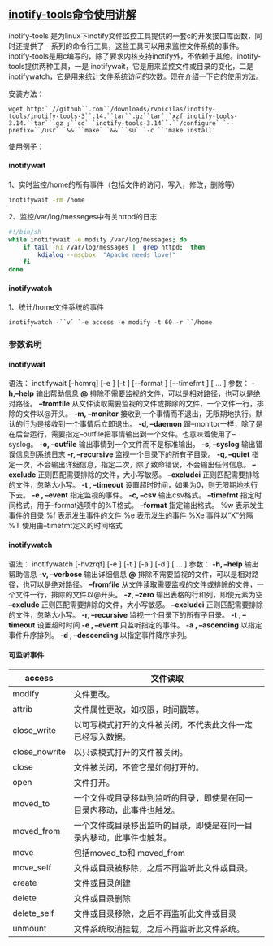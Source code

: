 ## [inotify-tools命令使用讲解](https://www.cnblogs.com/wajika/p/6396748.html)

inotify-tools 是为linux下inotify文件监控工具提供的一套c的开发接口库函数，同时还提供了一系列的命令行工具，这些工具可以用来监控文件系统的事件。 inotify-tools是用c编写的，除了要求内核支持inotify外，不依赖于其他。inotify-tools提供两种工具，一是 inotifywait，它是用来监控文件或目录的变化，二是inotifywatch，它是用来统计文件系统访问的次数。现在介绍一下它的使用方法。

安装方法：



```
wget http:``//github``.com``/downloads/rvoicilas/inotify-tools/inotify-tools-3``.14.``tar``.gz``tar` `xzf inotify-tools-3.14.``tar``.gz ;``cd` `inotify-tools-3.14``.``/configure` `--prefix=``/usr` `&& ``make` `&& ``su` `-c ``'make install'
```

使用例子：





#### inotifywait

1、实时监控/home的所有事件（包括文件的访问，写入，修改，删除等）

~~~ bash
inotifywait -rm /home
~~~

2、监控/var/log/messeges中有关httpd的日志



~~~ bash
#!/bin/sh
while inotifywait -e modify /var/log/messages; do  
	if tail -n1 /var/log/messages |  grep httpd;  then 
		kdialog --msgbox  "Apache needs love!"  
	fi 
done
~~~

#### inotifywatch

1、统计/home文件系统的事件

 

```
inotifywatch -``v` `-e access -e modify -t 60 -r ``/home
```

 

### 参数说明

#### inotifywait

语法：
inotifywait [-hcmrq] [-e ] [-t ] [--format ] [--timefmt ] [ ... ]
参数：
**-h,–help**
输出帮助信息
**@**
排除不需要监视的文件，可以是相对路径，也可以是绝对路径。
**–fromfile** 
从文件读取需要监视的文件或排除的文件，一个文件一行，排除的文件以@开头。
**-m, –monitor**
接收到一个事情而不退出，无限期地执行。默认的行为是接收到一个事情后立即退出。
**-d, –daemon**
跟–monitor一样，除了是在后台运行，需要指定–outfile把事情输出到一个文件。也意味着使用了–syslog。
**-o, –outfile** 
输出事情到一个文件而不是标准输出。
**-s, –syslog**
输出错误信息到系统日志
**-r, –recursive**
监视一个目录下的所有子目录。
**-q, –quiet**
指定一次，不会输出详细信息，指定二次，除了致命错误，不会输出任何信息。
**–exclude** 
正则匹配需要排除的文件，大小写敏感。
**–excludei** 
正则匹配需要排除的文件，忽略大小写。
**-t , –timeout** 
设置超时时间，如果为0，则无限期地执行下去。
**-e , –event** 
指定监视的事件。
**-c, –csv**
输出csv格式。
**–timefmt** 
指定时间格式，用于–format选项中的%T格式。
**–format** 
指定输出格式。
%w 表示发生事件的目录
%f 表示发生事件的文件
%e 表示发生的事件
%Xe 事件以“X”分隔
%T 使用由–timefmt定义的时间格式

#### inotifywatch

语法：
inotifywatch [-hvzrqf] [-e ] [-t ] [-a ] [-d ] [ ... ]
参数：
**-h, –help**
输出帮助信息
**-v, –verbose**
输出详细信息
**@**
排除不需要监视的文件，可以是相对路径，也可以是绝对路径。
**–fromfile** 
从文件读取需要监视的文件或排除的文件，一个文件一行，排除的文件以@开头。
**-z, –zero**
输出表格的行和列，即使元素为空
**–exclude** 
正则匹配需要排除的文件，大小写敏感。
**–excludei** 
正则匹配需要排除的文件，忽略大小写。
**-r, –recursive**
监视一个目录下的所有子目录。
**-t , –timeout** 
设置超时时间
**-e , –event** 
只监听指定的事件。
**-a , –ascending** 
以指定事件升序排列。
**-d , –descending** 
以指定事件降序排列。

#### 可监听事件

 

| access        | 文件读取                                                     |
| ------------- | ------------------------------------------------------------ |
| modify        | 文件更改。                                                   |
| attrib        | 文件属性更改，如权限，时间戳等。                             |
| close_write   | 以可写模式打开的文件被关闭，不代表此文件一定已经写入数据。   |
| close_nowrite | 以只读模式打开的文件被关闭。                                 |
| close         | 文件被关闭，不管它是如何打开的。                             |
| open          | 文件打开。                                                   |
| moved_to      | 一个文件或目录移动到监听的目录，即使是在同一目录内移动，此事件也触发。 |
| moved_from    | 一个文件或目录移出监听的目录，即使是在同一目录内移动，此事件也触发。 |
| move          | 包括moved_to和 moved_from                                    |
| move_self     | 文件或目录被移除，之后不再监听此文件或目录。                 |
| create        | 文件或目录创建                                               |
| delete        | 文件或目录删除                                               |
| delete_self   | 文件或目录移除，之后不再监听此文件或目录                     |
| unmount       | 文件系统取消挂载，之后不再监听此文件系统。                   |
